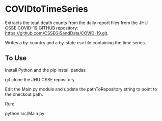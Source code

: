 # COVIDtoTimeSeries

Extracts the total death counts from the daily report files from the JHU CSSE COVID-19 GITHUB repository: https://github.com/CSSEGISandData/COVID-19.git.

Writes a by-country and a by-state csv file containing the time series.

## To Use ##

Install Python and the pip install pandas

git clone the JHU CSSE repository

Edit the Main.py module and update the pathToRepository string to point to the checkout path.

Run:

python src/Main.py

